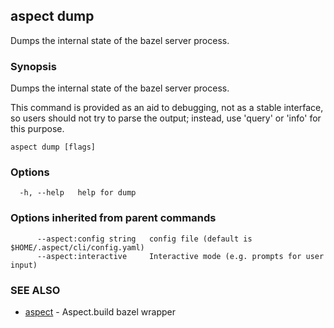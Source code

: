 ## aspect dump

Dumps the internal state of the bazel server process.

### Synopsis

Dumps the internal state of the bazel server process.

This command is provided as an aid to debugging, not as a stable interface, so
users should not try to parse the output; instead, use 'query' or 'info' for
this purpose.

```
aspect dump [flags]
```

### Options

```
  -h, --help   help for dump
```

### Options inherited from parent commands

```
      --aspect:config string   config file (default is $HOME/.aspect/cli/config.yaml)
      --aspect:interactive     Interactive mode (e.g. prompts for user input)
```

### SEE ALSO

* [aspect](aspect.md)	 - Aspect.build bazel wrapper

